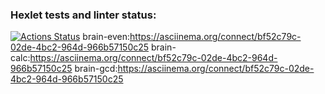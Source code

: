 ### Hexlet tests and linter status:
[![Actions Status](https://github.com/UROPB83/python-project-49/workflows/hexlet-check/badge.svg)](https://github.com/UROPB83/python-project-49/actions)
brain-even:https://asciinema.org/connect/bf52c79c-02de-4bc2-964d-966b57150c25
brain-calc:https://asciinema.org/connect/bf52c79c-02de-4bc2-964d-966b57150c25 
brain-gcd:https://asciinema.org/connect/bf52c79c-02de-4bc2-964d-966b57150c25